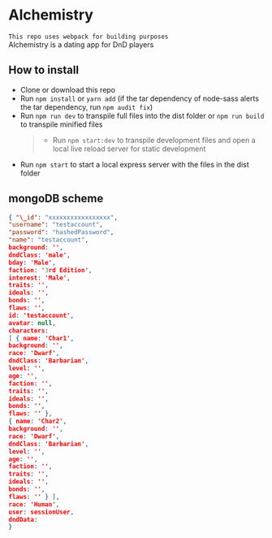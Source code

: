 # Alchemistry

`This repo uses webpack for building purposes`  
Alchemistry is a dating app for DnD players

## How to install

- Clone or download this repo
- Run `npm install` or `yarn add` (if the tar dependency of node-sass alerts the tar dependency, run `npm audit fix`)
- Run `npm run dev` to transpile full files into the dist folder or `npm run build` to transpile minified files
  > - Run `npm start:dev` to transpile development files and open a local live reload server for static development
- Run `npm start` to start a local express server with the files in the dist folder

## mongoDB scheme
```json
{ "\_id": "xxxxxxxxxxxxxxxxx",  
"username": "testaccount",  
"password": "hashedPassword",  
"name": "testaccount",  
background: '',  
dndClass: 'male',  
bday: 'Male',  
faction: '3rd Edition',  
interest: 'Male',  
traits: '',  
ideals: '',  
bonds: '',  
flaws: '',  
id: 'testaccount',  
avatar: null,  
characters:  
[ { name: 'Char1',  
background: '',  
race: 'Dwarf',  
dndClass: 'Barbarian',  
level: '',  
age: '',  
faction: '',  
traits: '',  
ideals: '',  
bonds: '',  
flaws: '' },  
{ name: 'Char2',  
background: '',  
race: 'Dwarf',  
dndClass: 'Barbarian',  
level: '',  
age: '',  
faction: '',  
traits: '',  
ideals: '',  
bonds: '',  
flaws: '' } ],  
race: 'Human',  
user: sessionUser,  
dndData:  
}  
```
